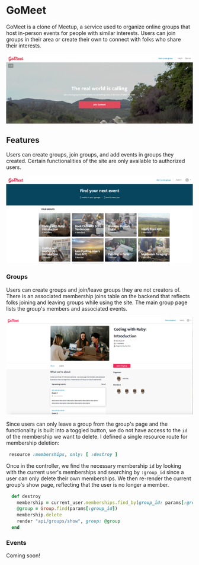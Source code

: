 # GoMeet

GoMeet is a clone of Meetup, a service used to organize online groups that host in-person events for people with similar interests. Users can join groups in their area or create their own to connect with folks who share their interests.

![Splash page](./app/assets/images/readme/splash.png)

## Features

Users can create groups, join groups, and add events in groups they created. Certain functionalities of the site are only available to authorized users. 

![Splash page](./app/assets/images/readme/group_index.png)

### Groups

Users can create groups and join/leave groups they are not creators of. There is an associated membership joins table on the backend that reflects folks joining and leaving groups while using the site. The main group page lists the group's members and associated events. 

![Splash page](./app/assets/images/readme/group_show.png)

Since users can only leave a group from the group's page and the functionality is built into a toggled button, we do not have access to the `id` of the membership we want to delete. I defined a single resource route for membership deletion: 

 ``` ruby
  resource :memberships, only: [ :destroy ]
 ```

Once in the controller, we find the necessary membership `id` by looking with the current user's memberships and searching by `:group_id` since a user can only delete their own memberships. We then re-render the current group's show page, reflecting that the user is no longer a member. 

``` ruby
  def destroy 
    membership = current_user.memberships.find_by(group_id: params[:group_id])
    @group = Group.find(params[:group_id])
    membership.delete
    render "api/groups/show", group: @group
  end 
```
### Events

Coming soon!
